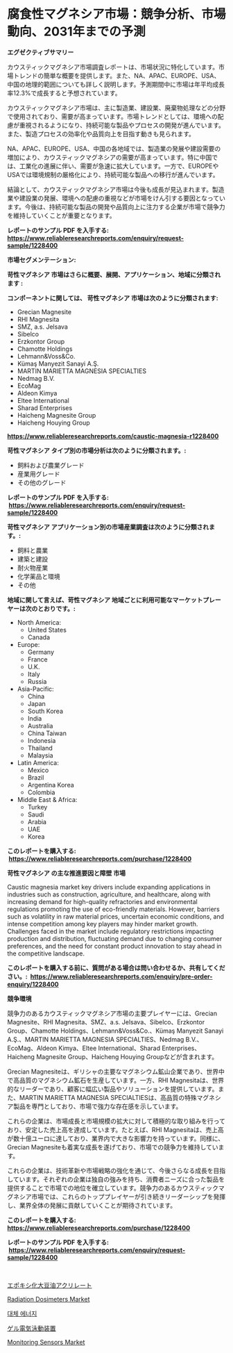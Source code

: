 <p><h1>腐食性マグネシア市場：競争分析、市場動向、2031年までの予測</h1></p><p><strong>エグゼクティブサマリー</strong></p>
<p><p>カウスティックマグネシア市場調査レポートは、市場状況に特化しています。市場トレンドの簡単な概要を提供します。また、NA、APAC、EUROPE、USA、中国の地理的範囲についても詳しく説明します。予測期間中に市場は年平均成長率12.3%で成長すると予想されています。</p><p>カウスティックマグネシア市場は、主に製造業、建設業、廃棄物処理などの分野で使用されており、需要が高まっています。市場トレンドとしては、環境への配慮が重視されるようになり、持続可能な製品やプロセスの開発が進んでいます。また、製造プロセスの効率化や品質向上を目指す動きも見られます。</p><p>NA、APAC、EUROPE、USA、中国の各地域では、製造業の発展や建設需要の増加により、カウスティックマグネシアの需要が高まっています。特に中国では、工業化の進展に伴い、需要が急速に拡大しています。一方で、EUROPEやUSAでは環境規制の厳格化により、持続可能な製品への移行が進んでいます。</p><p>結論として、カウスティックマグネシア市場は今後も成長が見込まれます。製造業や建設業の発展、環境への配慮の重視などが市場をけん引する要因となっています。今後は、持続可能な製品の開発や品質向上に注力する企業が市場で競争力を維持していくことが重要となります。</p></p>
<p><strong>レポートのサンプル PDF を入手する: <a href="https://www.reliableresearchreports.com/enquiry/request-sample/1228400">https://www.reliableresearchreports.com/enquiry/request-sample/1228400</a></strong></p>
<p><strong>市場セグメンテーション:</strong></p>
<p><strong> 苛性マグネシア 市場はさらに概要、展開、アプリケーション、地域に分類されます :</strong></p>
<p><strong>コンポーネントに関しては、 苛性マグネシア 市場は次のように分類されます: &nbsp;</strong></p>
<p><ul><li>Grecian Magnesite</li><li>RHI Magnesita</li><li>SMZ, a.s. Jelsava</li><li>Sibelco</li><li>Erzkontor Group</li><li>Chamotte Holdings</li><li>Lehmann&Voss&Co.</li><li>Kümaş Manyezit Sanayi A.Ş.</li><li>MARTIN MARIETTA MAGNESIA SPECIALTIES</li><li>Nedmag B.V.</li><li>EcoMag</li><li>Aldeon Kimya</li><li>Eltee International</li><li>Sharad Enterprises</li><li>Haicheng Magnesite Group</li><li>Haicheng Houying Group</li></ul></p>
<p><strong><a href="https://www.reliableresearchreports.com/caustic-magnesia-r1228400">https://www.reliableresearchreports.com/caustic-magnesia-r1228400</a></strong></p>
<p><strong> 苛性マグネシア タイプ別の市場分析は次のように分類されます。:</strong></p>
<p><ul><li>飼料および農業グレード</li><li>産業用グレード</li><li>その他のグレード</li></ul></p>
<p><strong>レポートのサンプル PDF を入手する: &nbsp;<a href="https://www.reliableresearchreports.com/enquiry/request-sample/1228400">https://www.reliableresearchreports.com/enquiry/request-sample/1228400</a></strong></p>
<p><strong> 苛性マグネシア アプリケーション別の市場産業調査は次のように分類されます。:</strong></p>
<p><ul><li>飼料と農業</li><li>建築と建設</li><li>耐火物産業</li><li>化学薬品と環境</li><li>その他</li></ul></p>
<p><strong>地域に関して言えば、苛性マグネシア 地域ごとに利用可能なマーケットプレーヤーは次のとおりです。:</strong></p>
<p><ul>
    <li>
        North America:
        <ul>
            <li>United States</li>
            <li>Canada</li>
        </ul>
    </li>
    <li>
        Europe:
        <ul>
            <li>Germany</li>
            <li>France</li>
            <li>U.K.</li>
            <li>Italy</li>
            <li>Russia</li>
        </ul>
    </li>
    <li>
        Asia-Pacific:
        <ul>
            <li>China</li>
            <li>Japan</li>
            <li>South Korea</li>
            <li>India</li>
            <li>Australia</li>
            <li>China Taiwan</li>
            <li>Indonesia</li>
            <li>Thailand</li>
            <li>Malaysia</li>
        </ul>
    </li>
    <li>
        Latin America:
        <ul>
            <li>Mexico</li>
            <li>Brazil</li>
            <li>Argentina Korea</li>
            <li>Colombia</li>
        </ul>
    </li>
    <li>
        Middle East & Africa:
        <ul>
            <li>Turkey</li>
            <li>Saudi</li>
            <li>Arabia</li>
            <li>UAE</li>
            <li>Korea</li>
        </ul>
    </li>
    </ul></p>
<p><strong>このレポートを購入する: &nbsp;<a href="https://www.reliableresearchreports.com/purchase/1228400">https://www.reliableresearchreports.com/purchase/1228400</a></strong></p>
<p><strong>苛性マグネシア の主な推進要因と障壁 市場</strong></p>
<p><p>Caustic magnesia market key drivers include expanding applications in industries such as construction, agriculture, and healthcare, along with increasing demand for high-quality refractories and environmental regulations promoting the use of eco-friendly materials. However, barriers such as volatility in raw material prices, uncertain economic conditions, and intense competition among key players may hinder market growth. Challenges faced in the market include regulatory restrictions impacting production and distribution, fluctuating demand due to changing consumer preferences, and the need for constant product innovation to stay ahead in the competitive landscape.</p></p>
<p><strong>このレポートを購入する前に、質問がある場合は問い合わせるか、共有してください。:&nbsp; <a href="https://www.reliableresearchreports.com/enquiry/pre-order-enquiry/1228400">https://www.reliableresearchreports.com/enquiry/pre-order-enquiry/1228400</a></strong></p>
<p><strong>競争環境</strong></p>
<p><p>競争力のあるカウスティックマグネシア市場の主要プレイヤーには、Grecian Magnesite、RHI Magnesita、SMZ、a.s. Jelsava、Sibelco、Erzkontor Group、Chamotte Holdings、Lehmann&Voss&Co.、Kümaş Manyezit Sanayi A.Ş.、MARTIN MARIETTA MAGNESIA SPECIALTIES、Nedmag B.V.、EcoMag、Aldeon Kimya、Eltee International、Sharad Enterprises、Haicheng Magnesite Group、Haicheng Houying Groupなどが含まれます。</p><p>Grecian Magnesiteは、ギリシャの主要なマグネシウム鉱山企業であり、世界中で高品質のマグネシウム鉱石を生産しています。一方、RHI Magnesitaは、世界的なリーダーであり、顧客に幅広い製品やソリューションを提供しています。また、MARTIN MARIETTA MAGNESIA SPECIALTIESは、高品質の特殊マグネシア製品を専門としており、市場で強力な存在感を示しています。</p><p>これらの企業は、市場成長と市場規模の拡大に対して積極的な取り組みを行っており、安定した売上高を達成しています。たとえば、RHI Magnesitaは、売上高が数十億ユーロに達しており、業界内で大きな影響力を持っています。同様に、Grecian Magnesiteも着実な成長を遂げており、市場での競争力を維持しています。</p><p>これらの企業は、技術革新や市場戦略の強化を通じて、今後さらなる成長を目指しています。それぞれの企業は独自の強みを持ち、消費者ニーズに合った製品を提供することで市場での地位を確立しています。競争力のあるカウスティックマグネシア市場では、これらのトッププレイヤーが引き続きリーダーシップを発揮し、業界全体の発展に貢献していくことが期待されています。</p></p>
<p><strong>このレポートを購入する: &nbsp; <a href="https://www.reliableresearchreports.com/purchase/1228400">https://www.reliableresearchreports.com/purchase/1228400</a></strong></p>
<p><strong>レポートのサンプル PDF を入手する: &nbsp;<a href="https://www.reliableresearchreports.com/enquiry/request-sample/1228400">https://www.reliableresearchreports.com/enquiry/request-sample/1228400</a></strong><strong></strong></p>
<p>&nbsp;</p>
<p><p><a href="https://medium.com/@jaylonlesch1993/%E3%82%A8%E3%83%9D%E3%82%AD%E3%82%B7%E5%8C%96%E5%A4%A7%E8%B1%86%E6%B2%B9%E3%82%A2%E3%82%AF%E3%83%AA%E3%83%AC%E3%83%BC%E3%83%88%E5%B8%82%E5%A0%B4%E3%81%AF-%E5%B8%82%E5%A0%B4%E3%82%B7%E3%82%A7%E3%82%A2-%E5%B8%82%E5%A0%B4%E5%8B%95%E5%90%91-%E5%B8%82%E5%A0%B4%E6%88%90%E9%95%B7%E3%81%AB%E9%96%A2%E3%81%99%E3%82%8B%E6%83%85%E5%A0%B1%E3%82%92%E6%8F%90%E4%BE%9B%E3%81%97%E3%81%A6%E3%81%84%E3%81%BE%E3%81%99-825675ce546b">エポキシ化大豆油アクリレート</a></p><p><a href="https://noble-drawer-34c.notion.site/Radiation-Dosimeters-Market-Report-Reveals-the-Latest-Trends-And-Growth-Opportunities-of-this-Market-da94e5fbcf2f4081869d67cb92782e5a">Radiation Dosimeters Market</a></p><p><a href="https://medium.com/@wheelgg5674537/%EB%8C%80%EC%B2%B4-%EC%97%90%EB%84%88%EC%A7%80-%EC%8B%9C%EC%9E%A5-%EA%B7%9C%EB%AA%A8-cagr-%ED%8A%B8%EB%A0%8C%EB%93%9C-2024-2030-7d70525f456c">대체 에너지</a></p><p><a href="https://medium.com/@thomassandoval55/%E3%82%B2%E3%83%AB%E9%9B%BB%E6%B0%97%E6%B3%B3%E5%8B%95%E8%A3%85%E7%BD%AE%E5%B8%82%E5%A0%B4%E3%81%AF-%E5%B8%82%E5%A0%B4%E3%82%B7%E3%82%A7%E3%82%A2-%E5%B8%82%E5%A0%B4%E3%83%88%E3%83%AC%E3%83%B3%E3%83%89-%E5%B8%82%E5%A0%B4%E6%88%90%E9%95%B7%E3%81%AB%E9%96%A2%E3%81%99%E3%82%8B%E6%83%85%E5%A0%B1%E3%82%92%E6%8F%90%E4%BE%9B%E3%81%97%E3%81%BE%E3%81%99-6a905a299d61">ゲル電気泳動装置</a></p><p><a href="https://view.publitas.com/reportprime-1/monitoring-sensors-market-analysis-its-cagr-market-segmentation-and-global-industry-overview/">Monitoring Sensors Market</a></p></p>